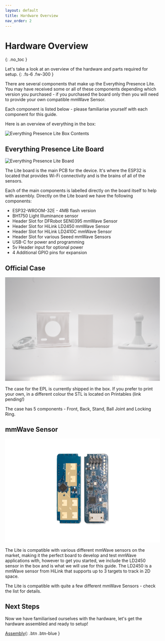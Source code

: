 ```yaml
---
layout: default
title: Hardware Overview
nav_order: 2
---
```


# Hardware Overview

{: .no_toc }

Let's take a look at an overview of the hardware and parts required for setup.
{: .fs-6 .fw-300 }

There are several components that make up the Everything Presence Lite. You may have received some or all of these components depending which version you purchased - if you purchased the board only then you will need to provide your own compatible mmWave Sensor.

Each component is listed below - please familiarise yourself with each component for this guide.

Here is an overview of everything in the box:

![Everything Presence Lite Box Contents](images/hardware-overview-everything-presence-lite-box-contents.jpg)

## Everything Presence Lite Board

![Everything Presence Lite Board](images/hardware-overview-epl-board-1.jpg)

The Lite board is the main PCB for the device. It's where the ESP32 is located that provides Wi-Fi connectivity and is the brains of all of the sensors.

Each of the main components is labelled directly on the board itself to help with assembly. Directly on the Lite board we have the following components:
* ESP32-WROOM-32E - 4MB flash version
* BH1750 Light Illuminance sensor
* Header Slot for DFRobot SEN0395 mmWave Sensor
* Header Slot for HiLink LD2450 mmWave Sensor
* Header Slot for HiLink LD2410C mmWave Sensor
* Header Slot for various Seeed mmWave Sensors
* USB-C for power and programming
* 5v Header input for optional power
* 4 Additional GPIO pins for expansion

## Official Case

![Everything Presence Lite Official Case](images/hardware-overview-official-case.jpg)

The case for the EPL is currently shipped in the box. If you prefer to print your own, in a different colour the STL is located on Printables (link pending!)

The case has 5 components - Front, Back, Stand, Ball Joint and Locking Ring.

## mmWave Sensor

![HiLink LD2450 mmWave Sensor](images/hardware-overview-mmwave-sensor.jpg)

The Lite is compatible with various different mmWave sensors on the market, making it the perfect board to develop and test mmWave applications with, however to get you started, we include the LD2450 sensor in the box and is what we will use for this guide. The LD2450 is a mmWave sensor from HiLink that supports up to 3 targets to track in 2D space.

The Lite is compatible with quite a few different mmWave Sensors - check the list for details.

## Next Steps

Now we have familiarised ourselves with the hardware, let's get the hardware assembled and ready to setup!

[Assembly](./assembly.html){: .btn .btn-blue }

<script>
const toggleDarkMode = document.querySelector('.js-toggle-dark-mode');

jtd.addEvent(toggleDarkMode, 'click', function(){
  if (jtd.getTheme() === 'dark') {
    jtd.setTheme('light');
    toggleDarkMode.textContent = 'Preview dark color scheme';
  } else {
    jtd.setTheme('dark');
    toggleDarkMode.textContent = 'Return to the light side';
  }
});
</script>
